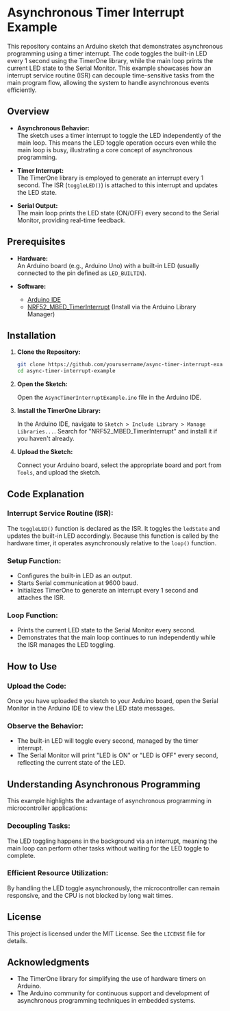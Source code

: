 # Asynchronous Timer Interrupt Example

This repository contains an Arduino sketch that demonstrates asynchronous programming using a timer interrupt. The code toggles the built-in LED every 1 second using the TimerOne library, while the main loop prints the current LED state to the Serial Monitor. This example showcases how an interrupt service routine (ISR) can decouple time-sensitive tasks from the main program flow, allowing the system to handle asynchronous events efficiently.

## Overview

- **Asynchronous Behavior:**  
  The sketch uses a timer interrupt to toggle the LED independently of the main loop. This means the LED toggle operation occurs even while the main loop is busy, illustrating a core concept of asynchronous programming.

- **Timer Interrupt:**  
  The TimerOne library is employed to generate an interrupt every 1 second. The ISR (`toggleLED()`) is attached to this interrupt and updates the LED state.

- **Serial Output:**  
  The main loop prints the LED state (ON/OFF) every second to the Serial Monitor, providing real-time feedback.

## Prerequisites

- **Hardware:**  
  An Arduino board (e.g., Arduino Uno) with a built-in LED (usually connected to the pin defined as `LED_BUILTIN`).

- **Software:**  
  - [Arduino IDE](https://www.arduino.cc/en/software)
  - [NRF52_MBED_TimerInterrupt]() (Install via the Arduino Library Manager)

## Installation

1. **Clone the Repository:**

   ```bash
   git clone https://github.com/yourusername/async-timer-interrupt-example.git
   cd async-timer-interrupt-example
   ```

2. **Open the Sketch:**

   Open the `AsyncTimerInterruptExample.ino` file in the Arduino IDE.

3. **Install the TimerOne Library:**

   In the Arduino IDE, navigate to `Sketch > Include Library > Manage Libraries...`. Search for "NRF52_MBED_TimerInterrupt" and install it if you haven't already.

4. **Upload the Sketch:**

   Connect your Arduino board, select the appropriate board and port from `Tools`, and upload the sketch.

## Code Explanation

### Interrupt Service Routine (ISR):

The `toggleLED()` function is declared as the ISR. It toggles the `ledState` and updates the built-in LED accordingly. Because this function is called by the hardware timer, it operates asynchronously relative to the `loop()` function.

### Setup Function:

- Configures the built-in LED as an output.
- Starts Serial communication at 9600 baud.
- Initializes TimerOne to generate an interrupt every 1 second and attaches the ISR.

### Loop Function:

- Prints the current LED state to the Serial Monitor every second.
- Demonstrates that the main loop continues to run independently while the ISR manages the LED toggling.

## How to Use

### Upload the Code:

Once you have uploaded the sketch to your Arduino board, open the Serial Monitor in the Arduino IDE to view the LED state messages.

### Observe the Behavior:

- The built-in LED will toggle every second, managed by the timer interrupt.
- The Serial Monitor will print "LED is ON" or "LED is OFF" every second, reflecting the current state of the LED.

## Understanding Asynchronous Programming

This example highlights the advantage of asynchronous programming in microcontroller applications:

### Decoupling Tasks:

The LED toggling happens in the background via an interrupt, meaning the main loop can perform other tasks without waiting for the LED toggle to complete.

### Efficient Resource Utilization:

By handling the LED toggle asynchronously, the microcontroller can remain responsive, and the CPU is not blocked by long wait times.

## License

This project is licensed under the MIT License. See the `LICENSE` file for details.

## Acknowledgments

- The TimerOne library for simplifying the use of hardware timers on Arduino.
- The Arduino community for continuous support and development of asynchronous programming techniques in embedded systems.
